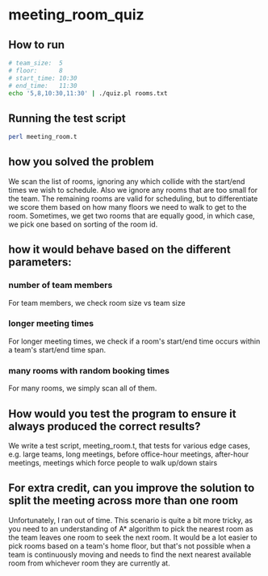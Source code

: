 # meeting_room_quiz

## How to run
```bash
# team_size:  5
# floor:      8
# start_time: 10:30
# end_time:   11:30
echo '5,8,10:30,11:30' | ./quiz.pl rooms.txt
```
## Running the test script

```bash
perl meeting_room.t
```

## how you solved the problem

We scan the list of rooms, ignoring any which collide with the start/end times we wish to schedule. Also we ignore any rooms that are too small for the team. The remaining rooms are valid for scheduling, but to differentiate we score them based on how many floors we need to walk to get to the room. Sometimes, we get two rooms that are equally good, in which case, we pick one based on sorting of the room id.


## how it would behave based on the different parameters:

### number of team members

For team members, we check room size vs team size

### longer meeting times
For longer meeting times, we check if a room's start/end time occurs within a team's start/end time span.

### many rooms with random booking times
For many rooms, we simply scan all of them.

## How would you test the program to ensure it always produced the correct results?

We write a test script, meeting_room.t, that tests for various edge cases, e.g. large teams, long meetings, before office-hour meetings, after-hour meetings, meetings which force people to walk up/down stairs

## For extra credit, can you improve the solution to split the meeting across more than one room

Unfortunately, I ran out of time. This scenario is quite a bit more tricky, as you need to an understanding of A* algorithm to pick the nearest room as the team leaves one room to seek the next room. It would be a lot easier to pick rooms based on a team's home floor, but that's not possible when a team is continuously moving and needs to find the next nearest available room from whichever room they are currently at.
